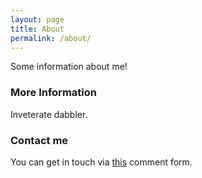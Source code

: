 ```yaml
---
layout: page
title: About
permalink: /about/
---
```


Some information about me!

### More Information

Inveterate dabbler.

### Contact me

You can get in touch via [this](https://gist.github.com/dajare/8e3643be5338febfd5f358d18c85c1af) comment form.
